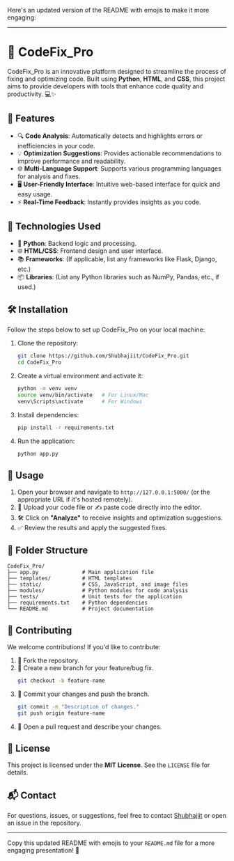 Here's an updated version of the README with emojis to make it more engaging:

---

# 🚀 CodeFix_Pro

CodeFix_Pro is an innovative platform designed to streamline the process of fixing and optimizing code. Built using **Python**, **HTML**, and **CSS**, this project aims to provide developers with tools that enhance code quality and productivity. 💻✨

## 🌟 Features

- 🔍 **Code Analysis**: Automatically detects and highlights errors or inefficiencies in your code.
- 💡 **Optimization Suggestions**: Provides actionable recommendations to improve performance and readability.
- 🌐 **Multi-Language Support**: Supports various programming languages for analysis and fixes.
- 🖥️ **User-Friendly Interface**: Intuitive web-based interface for quick and easy usage.
- ⚡ **Real-Time Feedback**: Instantly provides insights as you code.

## 🔧 Technologies Used

- 🐍 **Python**: Backend logic and processing.
- 🌐 **HTML/CSS**: Frontend design and user interface.
- 📚 **Frameworks**: (If applicable, list any frameworks like Flask, Django, etc.)
- 📦 **Libraries**: (List any Python libraries such as NumPy, Pandas, etc., if used.)

## 🛠️ Installation

Follow the steps below to set up CodeFix_Pro on your local machine:

1. Clone the repository:
   ```bash
   git clone https://github.com/Shubhajiit/CodeFix_Pro.git
   cd CodeFix_Pro
   ```
2. Create a virtual environment and activate it:
   ```bash
   python -m venv venv
   source venv/bin/activate   # For Linux/Mac
   venv\Scripts\activate      # For Windows
   ```
3. Install dependencies:
   ```bash
   pip install -r requirements.txt
   ```
4. Run the application:
   ```bash
   python app.py
   ```

## 📖 Usage

1. Open your browser and navigate to `http://127.0.0.1:5000/` (or the appropriate URL if it's hosted remotely).
2. 📂 Upload your code file or ✍️ paste code directly into the editor.
3. 🛠️ Click on **"Analyze"** to receive insights and optimization suggestions.
4. ✅ Review the results and apply the suggested fixes.

## 📂 Folder Structure

```
CodeFix_Pro/
├── app.py              # Main application file
├── templates/          # HTML templates
├── static/             # CSS, JavaScript, and image files
├── modules/            # Python modules for code analysis
├── tests/              # Unit tests for the application
├── requirements.txt    # Python dependencies
└── README.md           # Project documentation
```

## 🤝 Contributing

We welcome contributions! If you'd like to contribute:

1. 🍴 Fork the repository.
2. 🌱 Create a new branch for your feature/bug fix.
   ```bash
   git checkout -b feature-name
   ```
3. 💾 Commit your changes and push the branch.
   ```bash
   git commit -m "Description of changes."
   git push origin feature-name
   ```
4. 🔁 Open a pull request and describe your changes.

## 📜 License

This project is licensed under the **MIT License**. See the `LICENSE` file for details.

## 📬 Contact

For questions, issues, or suggestions, feel free to contact [Shubhajiit](https://github.com/Shubhajiit) or open an issue in the repository.

---

Copy this updated README with emojis to your `README.md` file for a more engaging presentation! 🎉
